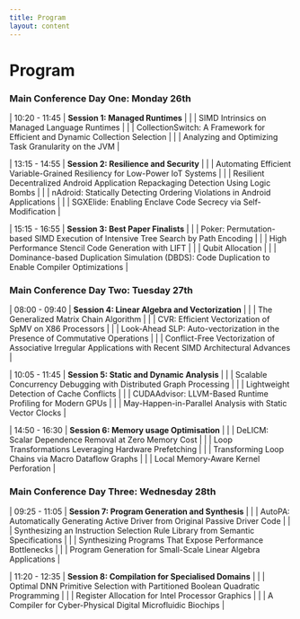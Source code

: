 ```yaml
---
title: Program
layout: content
---
```


# Program


### Main Conference Day One: Monday 26th

| 10:20 - 11:45 | **Session 1: Managed Runtimes** |
| | SIMD Intrinsics on Managed Language Runtimes |
| | CollectionSwitch: A Framework for Efficient and Dynamic Collection Selection |
| | Analyzing and Optimizing Task Granularity on the JVM |

| 13:15 - 14:55 | **Session 2: Resilience and Security** |
| | Automating Efficient Variable-Grained Resiliency for Low-Power IoT Systems |
| | Resilient Decentralized Android Application Repackaging Detection Using Logic Bombs |
| | nAdroid: Statically Detecting Ordering Violations in Android Applications |
| | SGXElide: Enabling Enclave Code Secrecy via Self-Modification |

| 15:15 - 16:55 | **Session 3: Best Paper Finalists** |
| | Poker: Permutation-based SIMD Execution of Intensive Tree Search by Path Encoding |
| | High Performance Stencil Code Generation with LIFT |
| | Qubit Allocation |
| | Dominance-based Duplication Simulation (DBDS): Code Duplication to Enable Compiler Optimizations |

### Main Conference Day Two: Tuesday 27th

| 08:00 - 09:40 |  **Session 4:  Linear Algebra and Vectorization** |
| | The Generalized Matrix Chain Algorithm |
| | CVR: Efficient Vectorization of SpMV on X86 Processors |
| | Look-Ahead SLP: Auto-vectorization in the Presence of Commutative Operations |
| | Conflict-Free Vectorization of Associative Irregular Applications with Recent SIMD Architectural Advances |

| 10:05 - 11:45 | **Session 5: Static and Dynamic Analysis** |
| | Scalable Concurrency Debugging with Distributed Graph Processing |
| | Lightweight Detection of Cache Conflicts |
| | CUDAAdvisor: LLVM-Based Runtime Profiling for Modern GPUs |
| | May-Happen-in-Parallel Analysis with Static Vector Clocks |

| 14:50 - 16:30 | **Session 6: Memory usage Optimisation** |
| | DeLICM: Scalar Dependence Removal at Zero Memory Cost |
| | Loop Transformations Leveraging Hardware Prefetching |
| | Transforming Loop Chains via Macro Dataflow Graphs |
| | Local Memory-Aware Kernel Perforation |

### Main Conference Day Three: Wednesday 28th

| 09:25 - 11:05 | **Session 7: Program Generation and Synthesis** |
| | AutoPA: Automatically Generating Active Driver from Original Passive Driver Code |
| | Synthesizing an Instruction Selection Rule Library from Semantic Specifications |
| | Synthesizing Programs That Expose Performance Bottlenecks |
| | Program Generation for Small-Scale Linear Algebra Applications |

| 11:20 - 12:35 | **Session 8:  Compilation for Specialised Domains** |
| | Optimal DNN Primitive Selection with Partitioned Boolean Quadratic Programming |
| | Register Allocation for Intel Processor Graphics |
| | A Compiler for Cyber-Physical Digital Microfluidic Biochips |
